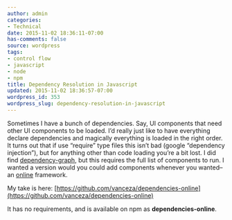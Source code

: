 ```yaml
---
author: admin
categories:
- Technical
date: 2015-11-02 18:36:11-07:00
has-comments: false
source: wordpress
tags:
- control flow
- javascript
- node
- npm
title: Dependency Resolution in Javascript
updated: 2015-11-02 18:36:57-07:00
wordpress_id: 353
wordpress_slug: dependency-resolution-in-javascript
---
```

Sometimes I have a bunch of dependencies. Say, UI components that need other UI components to be loaded. I’d really just like to have everything declare dependencies and magically everything is loaded in the right order. It turns out that if use “require” type files this isn’t bad (google “dependency injection”), but for anything other than code loading you’re a bit lost. I did find [dependency-graph](https://github.com/jriecken/dependency-graph), but this requires the full list of components to run. I wanted a version would you could add components whenever you wanted–an [online](https://en.wikipedia.org/wiki/Online_algorithm) framework.

My take is here: [https://github.com/vanceza/dependencies-online](https://github.com/vanceza/dependencies-online)

It has no requirements, and is available on npm as **dependencies-online**.
